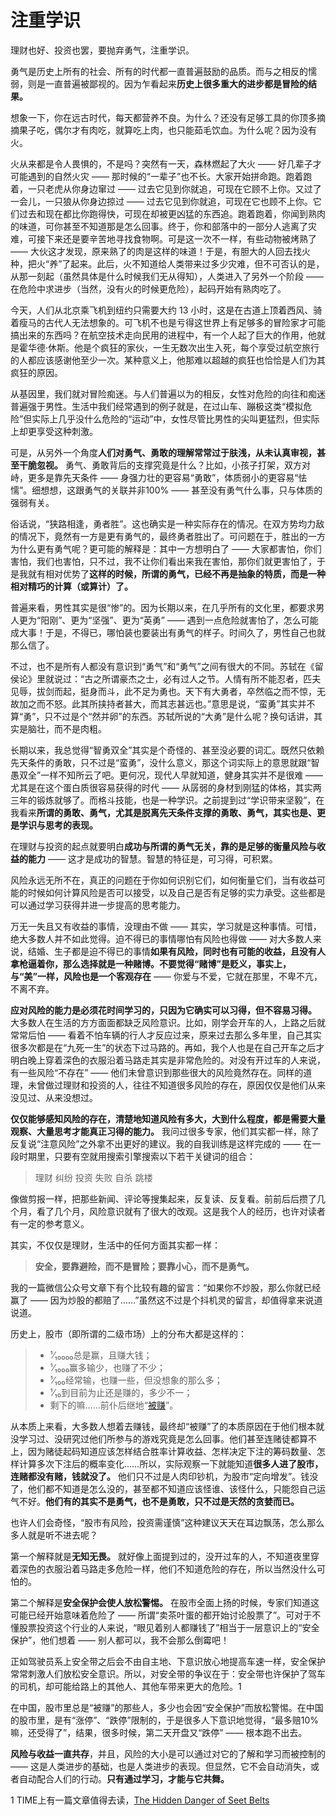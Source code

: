# 注重学识
 
 理财也好、投资也罢，要抛弃勇气，注重学识。
 
 勇气是历史上所有的社会、所有的时代都一直普遍鼓励的品质。而与之相反的懦弱，则是一直普遍被鄙视的。因为乍看起来**历史上很多重大的进步都是冒险的结果。** 
 
 想象一下，你在远古时代，每天都营养不良。为什么？还没有足够工具的你顶多摘摘果子吃，偶尔才有肉吃，就算吃上肉，也只能茹毛饮血。为什么呢？因为没有火。
 
 火从来都是令人畏惧的，不是吗？突然有一天，森林燃起了大火 —— 好几辈子才可能遇到的自然火灾 —— 那时候的“一辈子”也不长。大家开始拼命跑。跑着跑着，一只老虎从你身边窜过 —— 过去它见到你就追，可现在它顾不上你。又过了一会儿，一只狼从你身边掠过 —— 过去它见到你就追，可现在它也顾不上你。它们过去和现在都比你跑得快，可现在却被更凶猛的东西追。跑着跑着，你闻到熟肉的味道，可你甚至不知道那是怎么回事。终于，你和部落中的一部分人逃离了灾难，可接下来还是要辛苦地寻找食物啊。可是这一次不一样，有些动物被烤熟了 —— 大伙这才发现，原来熟了的肉是这样的味道！于是，有胆大的人回去找火种，把火“养”了起来。此后，火不知道给人类带来过多少灾难，但不可否认的是，从那一刻起（虽然具体是什么时候我们无从得知），人类进入了另外一个阶段 —— 在危险中求进步（当然，没有火的时候更危险），起码开始有熟肉吃了。
 
 今天，人们从北京乘飞机到纽约只需要大约 13 小时，这是在古道上顶着西风、骑着瘦马的古代人无法想象的。可飞机不也是亏得这世界上有足够多的冒险家才可能搞出来的东西吗？在航空技术走向民用的进程中，有一个人起了巨大的作用，他就是霍华德·休斯。他是个疯狂的家伙，一生无数次出生入死，每个享受过航空旅行的人都应该感谢他至少一次。某种意义上，他那难以超越的疯狂也恰恰是人们为其疯狂的原因。
 
 从基因里，我们就对冒险痴迷。与人们普遍以为的相反，女性对危险的向往和痴迷普遍强于男性。生活中我们经常遇到的例子就是，在过山车、蹦极这类“模拟危险”但实际上几乎没什么危险的“运动”中，女性尽管比男性的尖叫更猛烈，但实际上却更享受这种刺激。
 
 可是，从另外一个角度**人们对勇气、勇敢的理解常常过于肤浅，从未认真审视，甚至干脆忽视。** 勇气、勇敢背后的支撑究竟是什么？比如，小孩子打架，双方对峙，更多是靠先天条件 —— 身强力壮的更容易“勇敢”，体质弱小的更容易“怯懦”。细想想，这跟勇气的关联并非100% —— 甚至没有勇气什么事，只与体质的强弱有关。
 
 俗话说，“狭路相逢，勇者胜”。这也确实是一种实际存在的情况。在双方势均力敌的情况下，竟然有一方是更有勇气的，最终勇者胜出了。可问题在于，胜出的一方为什么更有勇气呢？更可能的解释是：其中一方想明白了 —— 大家都害怕，你们害怕，我们也害怕，只不过，我不让你们看出来我在害怕，那你们就更害怕了，于是我就有相对优势了**这样的时候，所谓的勇气，已经不再是抽象的特质，而是一种相对精巧的计算（或算计）了。** 
 
 普遍来看，男性其实是很“惨”的。因为长期以来，在几乎所有的文化里，都要求男人更为“阳刚”、更为“坚强”、更为“英勇” —— 遇到一点危险就害怕了，怎么可能成大事！于是，不得已，哪怕装也要装出有勇气的样子。时间久了，男性自己也就那么信了。
 
 不过，也不是所有人都没有意识到“勇气”和“勇气”之间有很大的不同。苏轼在《留侯论》里就说过：“古之所谓豪杰之士，必有过人之节。人情有所不能忍者，匹夫见辱，拔剑而起，挺身而斗，此不足为勇也。天下有大勇者，卒然临之而不惊，无故加之而不怒。此其所挟持者甚大，而其志甚远也。”意思是说，“蛮勇”其实并不算“勇”，只不过是个“然并卵”的东西。苏轼所说的“大勇”是什么呢？换句话讲，其实是脑壮，而不是肉粗。
 
 长期以来，我总觉得“智勇双全”其实是个奇怪的、甚至没必要的词汇。既然只依赖先天条件的勇敢，只不过是“蛮勇”，没什么意义，那这个词实际上的意思就跟“智愚双全”一样不知所云了吧。更何况，现代人早就知道，健身其实并不是很难 —— 尤其是在这个蛋白质很容易获得的时代 —— 从孱弱的身材到刚猛的体格，其实两三年的锻炼就够了。而格斗技能，也是一种学识。之前提到过“学识带来坚毅”，在我看来**所谓的勇敢、勇气，尤其是脱离先天条件支撑的勇敢、勇气，其实也是、更是学识与思考的表现。** 
 
 在理财与投资的起点就要明白**成功与所谓的勇气无关，靠的是足够的衡量风险与收益的能力**  —— 这才是成功的智慧。智慧的特征是，可习得，可积累。
 
 风险永远无所不在，真正的问题在于你如何识别它们，如何衡量它们，当有收益可能的时候如何计算风险是否可以接受，以及自己是否有足够的实力承受。这些都是可以通过学习获得并进一步提高的思考能力。
 
 万无一失且又有收益的事情，没理由不做 —— 其实，学习就是这种事情。可惜，绝大多数人并不如此觉得。迫不得已的事情哪怕有风险也得做 —— 对大多数人来说，结婚、生子都是迫不得已的事情**如果有风险，同时也有可能的收益，且没有人拿枪逼着你，那么选择就是一种赌博。**不要觉得“赌博”是贬义，事实上，与“美”一样，风**险也是一个客观存在**  —— 你爱与不爱，它就在那里，不卑不亢，不离不弃。
 
**应对风险的能力是必须花时间学习的，只因为它确实可以习得，但不容易习得。** 大多数人在生活的方方面面都缺乏风险意识。比如，刚学会开车的人，上路之后就常常后怕 —— 看着不怕车辆的行人才反应过来，原来过去那么多年里，自己其实很多次都是在“九死一生”的状态下过马路的。再如，我个人也是在自己开车之后才明白晚上穿着深色的衣服沿着马路走其实是非常危险的。对没有开过车的人来说，有一些风险“不存在” —— 他们未曾意识到那些很大的风险竟然存在。同样的道理，未曾做过理财和投资的人，往往不知道很多风险的存在，原因仅仅是他们从来没见过、从来没想过。
 
**仅仅能够感知风险的存在，清楚地知道风险有多大，大到什么程度，都是需要大量观察、大量思考才能真正习得的能力。** 我问过很多专家，他们其实都一样，除了反复说“注意风险”之外拿不出更好的建议。我的自我训练是这样完成的 —— 在一段时期里，只要有空就用搜索引擎搜索以下若干关键词的组合：
 
 > 理财 纠纷 投资 失败 自杀 跳楼
 
 像做剪报一样，把那些新闻、评论等搜集起来，反复读、反复看。前前后后攒了几个月，看了几个月，风险意识就有了很大的改观。这是我个人的经历，也许对读者有一定的参考意义。
 
 其实，不仅仅是理财，生活中的任何方面其实都一样：
 
 >**安全，要靠避险，而不是冒险；要靠小心，而不是勇气。** 
 
 我的一篇微信公众号文章下有个比较有趣的留言：“如果你不炒股，那么你就已经赢了 —— 因为炒股的都赔了……”虽然这不过是个抖机灵的留言，却值得拿来说道说道。
 
 历史上，股市（即所谓的二级市场）上的分布大都是这样的：
 
 > - ¹⁄₁₀₀₀₀总是赢，且赚大钱；
 > - ¹⁄₁₀₀₀赢多输少，也赚了不少；
 > - ¹⁄₁₀₀经常输，也赚一些，但没想象的那么多；
 > - ¹⁄₁₀到目前为止还是赚的，多少不一；
 > - 剩下的嘛……前仆后继地“[被赚](A01.md)”。
 
 从本质上来看，大多数人想着去赚钱，最终却“被赚”了的本质原因在于他们根本就没学习过、没研究过他们所参与的游戏究竟是怎么回事。他们甚至连赌徒都算不上，因为赌徒起码知道应该怎样结合胜率计算收益、怎样决定下注的筹码数量、怎样计算多次下注后的概率变化……所以，实际观察一下就能知道**很多人进了股市，连赌都没有赌，钱就没了。** 他们只不过是人肉印钞机，为股市“定向增发”。钱没了，他们都不知道是怎么没的，甚至都不知道应该怪谁、该怪什么，只能怨自己运气不好。**他们有的其实不是勇气，也不是勇敢，只不过是天然的贪婪而已。** 
 
 也许人们会奇怪，“股市有风险，投资需谨慎”这种建议天天在耳边飘荡，怎么那么多人就是听不进去呢？
 
 第一个解释就是**无知无畏。** 就好像上面提到过的，没开过车的人，不知道夜里穿着深色的衣服沿着马路走多危险一样，他们不知道危险的存在，所以当然没什么可怕的。
 
 第二个解释是**安全保护会使人放松警惕。** 在股市全面上扬的时候，专家们知道这可能已经开始意味着危险了 —— 所谓“卖茶叶蛋的都开始讨论股票了”。可对于不懂股票投资这个行业的人来说，“眼见着别人都赚钱了”相当于一层意识上的“安全保护”，他们想着 —— 别人都可以，我不会那么倒霉吧！
 
 正如驾驶员系上安全带之后会不由自主地、下意识放心地提高车速一样，安全保护常常刺激人们放松安全意识。所以，对安全带的争议在于：安全带也许保护了驾车的司机，却可能给路上的其他人、其他车带来更大的危险。1
 
 在中国，股市里总是“被赚”的那些人，多少也会因“安全保护”而放松警惕。在中国的股市里，是有“涨停”、“跌停”限制的，于是很多人下意识地觉得，“最多赔10%嘛，还受得了”，结果，很多时候，第二天开盘又“跌停” —— 根本跑不出去。
 
**风险与收益一直共存**，并且，风险的大小是可以通过对它的了解和学习而被控制的 —— 这是人类进步的基础，也是人类进步的表现。但显然，它不会自动消失，或者自动配合人们的行动。**只有通过学习，才能与它共舞。** 
 
 1 TIME上有一篇文章值得去读，[The Hidden Danger of Seet Belts](http://content.time.com/time/nation/article/0,8599,1564465,00.html)

